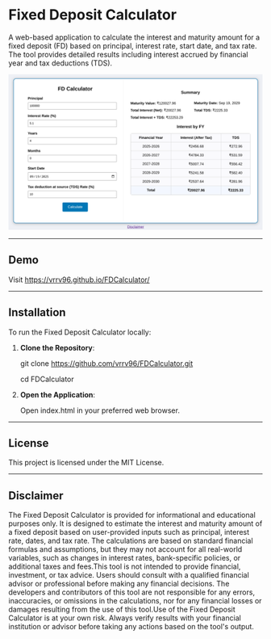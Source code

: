 # Fixed Deposit Calculator

A web-based application to calculate the interest and maturity amount for a fixed deposit (FD) based on principal, interest rate, start date, and tax rate. The tool provides detailed results including interest accrued by financial year and tax deductions (TDS).

![Screenshot](images/screenshot.png)

---

## Demo

Visit https://vrrv96.github.io/FDCalculator/

---

## Installation

To run the Fixed Deposit Calculator locally:

1. **Clone the Repository**:
  
   git clone https://github.com/vrrv96/FDCalculator.git

   cd FDCalculator
   
3. **Open the Application**:

    Open index.html  in your preferred web browser.

---

## License

This project is licensed under the MIT License.

---

## Disclaimer

The Fixed Deposit Calculator is provided for informational and educational purposes only. It is designed to estimate the interest and maturity amount of a fixed deposit based on user-provided inputs such as principal, interest rate, dates, and tax rate. The calculations are based on standard financial formulas and assumptions, but they may not account for all real-world variables, such as changes in interest rates, bank-specific policies, or additional taxes and fees.This tool is not intended to provide financial, investment, or tax advice. Users should consult with a qualified financial advisor or professional before making any financial decisions. The developers and contributors of this tool are not responsible for any errors, inaccuracies, or omissions in the calculations, nor for any financial losses or damages resulting from the use of this tool.Use of the Fixed Deposit Calculator is at your own risk. Always verify results with your financial institution or advisor before taking any actions based on the tool's output.



